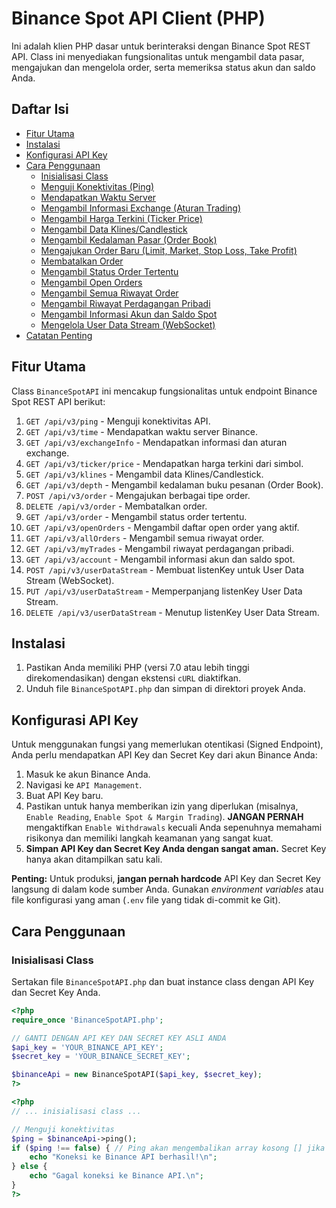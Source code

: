 # Binance Spot API Client (PHP)

Ini adalah klien PHP dasar untuk berinteraksi dengan Binance Spot REST API. Class ini menyediakan fungsionalitas untuk mengambil data pasar, mengajukan dan mengelola order, serta memeriksa status akun dan saldo Anda.

## Daftar Isi
- [Fitur Utama](#fitur-utama)
- [Instalasi](#instalasi)
- [Konfigurasi API Key](#konfigurasi-api-key)
- [Cara Penggunaan](#cara-penggunaan)
  - [Inisialisasi Class](#inisialisasi-class)
  - [Menguji Konektivitas (Ping)](#menguji-konektivitas-ping)
  - [Mendapatkan Waktu Server](#mendapatkan-waktu-server)
  - [Mengambil Informasi Exchange (Aturan Trading)](#mengambil-informasi-exchange-aturan-trading)
  - [Mengambil Harga Terkini (Ticker Price)](#mengambil-harga-terkini-ticker-price)
  - [Mengambil Data Klines/Candlestick](#mengambil-data-klinescandlestick)
  - [Mengambil Kedalaman Pasar (Order Book)](#mengambil-kedalaman-pasar-order-book)
  - [Mengajukan Order Baru (Limit, Market, Stop Loss, Take Profit)](#mengajukan-order-baru-limit-market-stop-loss-take-profit)
  - [Membatalkan Order](#membatalkan-order)
  - [Mengambil Status Order Tertentu](#mengambil-status-order-tertentu)
  - [Mengambil Open Orders](#mengambil-open-orders)
  - [Mengambil Semua Riwayat Order](#mengambil-semua-riwayat-order)
  - [Mengambil Riwayat Perdagangan Pribadi](#mengambil-riwayat-perdagangan-pribadi)
  - [Mengambil Informasi Akun dan Saldo Spot](#mengambil-informasi-akun-dan-saldo-spot)
  - [Mengelola User Data Stream (WebSocket)](#mengelola-user-data-stream-websocket)
- [Catatan Penting](#catatan-penting)

## Fitur Utama
Class `BinanceSpotAPI` ini mencakup fungsionalitas untuk endpoint Binance Spot REST API berikut:

1.  `GET /api/v3/ping` - Menguji konektivitas API.
2.  `GET /api/v3/time` - Mendapatkan waktu server Binance.
3.  `GET /api/v3/exchangeInfo` - Mendapatkan informasi dan aturan exchange.
4.  `GET /api/v3/ticker/price` - Mendapatkan harga terkini dari simbol.
5.  `GET /api/v3/klines` - Mengambil data Klines/Candlestick.
6.  `GET /api/v3/depth` - Mengambil kedalaman buku pesanan (Order Book).
7.  `POST /api/v3/order` - Mengajukan berbagai tipe order.
8.  `DELETE /api/v3/order` - Membatalkan order.
9.  `GET /api/v3/order` - Mengambil status order tertentu.
10. `GET /api/v3/openOrders` - Mengambil daftar open order yang aktif.
11. `GET /api/v3/allOrders` - Mengambil semua riwayat order.
12. `GET /api/v3/myTrades` - Mengambil riwayat perdagangan pribadi.
13. `GET /api/v3/account` - Mengambil informasi akun dan saldo spot.
14. `POST /api/v3/userDataStream` - Membuat listenKey untuk User Data Stream (WebSocket).
15. `PUT /api/v3/userDataStream` - Memperpanjang listenKey User Data Stream.
16. `DELETE /api/v3/userDataStream` - Menutup listenKey User Data Stream.

## Instalasi
1.  Pastikan Anda memiliki PHP (versi 7.0 atau lebih tinggi direkomendasikan) dengan ekstensi `cURL` diaktifkan.
2.  Unduh file `BinanceSpotAPI.php` dan simpan di direktori proyek Anda.

## Konfigurasi API Key
Untuk menggunakan fungsi yang memerlukan otentikasi (Signed Endpoint), Anda perlu mendapatkan API Key dan Secret Key dari akun Binance Anda:

1.  Masuk ke akun Binance Anda.
2.  Navigasi ke `API Management`.
3.  Buat API Key baru.
4.  Pastikan untuk hanya memberikan izin yang diperlukan (misalnya, `Enable Reading`, `Enable Spot & Margin Trading`). **JANGAN PERNAH** mengaktifkan `Enable Withdrawals` kecuali Anda sepenuhnya memahami risikonya dan memiliki langkah keamanan yang sangat kuat.
5.  **Simpan API Key dan Secret Key Anda dengan sangat aman.** Secret Key hanya akan ditampilkan satu kali.

**Penting:** Untuk produksi, **jangan pernah hardcode** API Key dan Secret Key langsung di dalam kode sumber Anda. Gunakan *environment variables* atau file konfigurasi yang aman (`.env` file yang tidak di-commit ke Git).

## Cara Penggunaan

### Inisialisasi Class
Sertakan file `BinanceSpotAPI.php` dan buat instance class dengan API Key dan Secret Key Anda.

```php
<?php
require_once 'BinanceSpotAPI.php';

// GANTI DENGAN API KEY DAN SECRET KEY ASLI ANDA
$api_key = 'YOUR_BINANCE_API_KEY';
$secret_key = 'YOUR_BINANCE_SECRET_KEY';

$binanceApi = new BinanceSpotAPI($api_key, $secret_key);
?>
```
```php
<?php
// ... inisialisasi class ...

// Menguji konektivitas
$ping = $binanceApi->ping();
if ($ping !== false) { // Ping akan mengembalikan array kosong [] jika sukses
    echo "Koneksi ke Binance API berhasil!\n";
} else {
    echo "Gagal koneksi ke Binance API.\n";
}
?>
```
